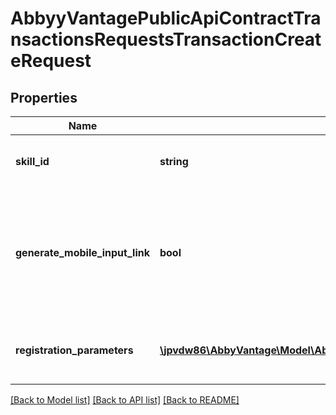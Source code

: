 # AbbyyVantagePublicApiContractTransactionsRequestsTransactionCreateRequest

## Properties
Name | Type | Description | Notes
------------ | ------------- | ------------- | -------------
**skill_id** | **string** | Id of the skill to be applied to the files | 
**generate_mobile_input_link** | **bool** | Generate URL to run mobile input with one time auth token to inject image to specific transaction | [optional] [default to false]
**registration_parameters** | [**\jpvdw86\AbbyVantage\Model\AbbyyVantagePublicApiContractTransactionsRequestsTransactionRegistrationParameter[]**](AbbyyVantagePublicApiContractTransactionsRequestsTransactionRegistrationParameter.md) | Additional registration parameters for transaction | [optional] 

[[Back to Model list]](../../README.md#documentation-for-models) [[Back to API list]](../../README.md#documentation-for-api-endpoints) [[Back to README]](../../README.md)

